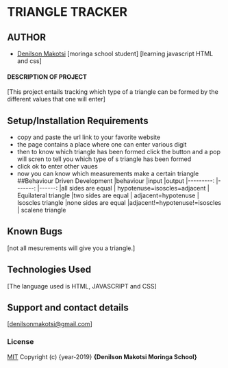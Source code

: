 # TRIANGLE TRACKER
## AUTHOR
- [Denilson Makotsi](https://github.com/Denilson1999/triangle-tracker)
[moringa school student]
[learning javascript HTML and css]
#### DESCRIPTION OF PROJECT
[This project entails tracking which type of a triangle can be formed by the different values that one will enter]
## Setup/Installation Requirements
* copy and paste the url link to your favorite website
* the page contains a place where one can enter various digit
* then to know which triangle has been formed click the button and a pop will scren to tell you which type of s triangle has been formed
* click ok to enter other vaues
* now you can know which measurements make a certain triangle
##Behaviour Driven Development
|behaviour             |input                          |output
|---------:            |-------:                       |------:
|all sides are equal   | hypotenuse=isoscles=adjacent  | Equilateral triangle
|two sides are equal   | adjacent=hypotenuse           | Isoscles triangle
|none sides are equal  |adjacent!=hypotenuse!=isoscles | scalene triangle
## Known Bugs
[not all mesurements will give you a triangle.]
## Technologies Used
[The language used is HTML, JAVASCRIPT and CSS]
## Support and contact details
[denilsonmakotsi@gmail.com]
### License
[MIT](https://choosealicense.com/licenses/mit/)
Copyright (c) {year-2019} **{Denilson Makotsi Moringa School}**
